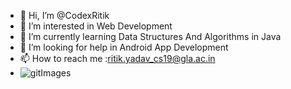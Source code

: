 - 👋 Hi, I’m @CodexRitik
- 👀 I’m interested in Web Development
- 🌱 I’m currently learning Data Structures And Algorithms in Java
- 💞️ I’m looking for help in Android App Development
- 📫 How to reach me :ritik.yadav_cs19@gla.ac.in
- ![gitImages](https://user-images.githubusercontent.com/67820202/112162579-3156bc80-8c12-11eb-97b6-2195cb0ca94d.jpg)
